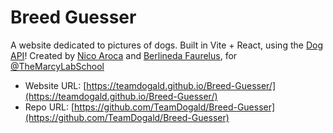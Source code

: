 # Breed Guesser
A website dedicated to pictures of dogs. Built in Vite + React, using the [Dog API](https://dog.ceo/dog-api/)!
Created by [Nico Aroca](https://github.com/tailsmonster) and [Berlineda Faurelus](https://github.com/Faurelus), for [@TheMarcyLabSchool](https://www.marcylabschool.org/)

* Website URL: [https://teamdogald.github.io/Breed-Guesser/](https://teamdogald.github.io/Breed-Guesser/)
* Repo URL: [https://github.com/TeamDogald/Breed-Guesser](https://github.com/TeamDogald/Breed-Guesser)
